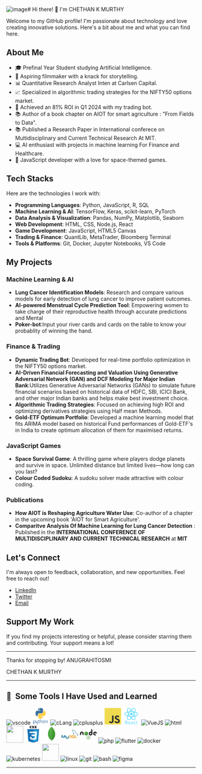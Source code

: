 <img width="236" alt="image" src="https://github.com/user-attachments/assets/9414ecec-7d7b-4f7f-b515-dc6ebfbe7d8e"># Hi there! 👋 I'm CHETHAN K MURTHY 

Welcome to my GitHub profile! I'm passionate about technology and love creating innovative solutions. Here's a bit about me and what you can find here.

## About Me

- 🎓 Prefinal Year Student studying Artificial Intelligence.
- 🎥 Aspiring filmmaker with a knack for storytelling.
- 📊 Quantitative Research Analyst Inten at Carlsen Capital.
- 📈 Specialized in algorithmic trading strategies for the NIFTY50 options market.
- 🚀 Achieved an 81% ROI in Q1 2024 with my trading bot.
- 📚 Author of a book chapter on AIOT for smart agriculture : "From Fields to Data".
- 📚 Published a Research Paper in International conferece on Multidisciplinary and Current Technical Research At MIT.
- 💻 AI enthusiast with projects in machine learning For Finance and Healthcare.
- 🌌 JavaScript developer with a love for space-themed games.

## Tech Stacks

Here are the technologies I work with:

- **Programming Languages**: Python, JavaScript, R, SQL
- **Machine Learning & AI**: TensorFlow, Keras, scikit-learn, PyTorch
- **Data Analysis & Visualization**: Pandas, NumPy, Matplotlib, Seaborn
- **Web Development**: HTML, CSS, Node.js, React
- **Game Development**: JavaScript, HTML5 Canvas
- **Trading & Finance**: QuantLib, MetaTrader, Bloomberg Terminal
- **Tools & Platforms**: Git, Docker, Jupyter Notebooks, VS Code

## My Projects

### Machine Learning & AI

- **Lung Cancer Identification Models**: Research and compare various models for early detection of lung cancer to improve patient outcomes.
- **AI-powered Menstrual Cycle Prediction Tool**: Empowering women to take charge of their reproductive health through accurate predictions and Mental  
- **Poker-bot**:Input your river cards and cards on the table to know your probablity of winning the hand.

### Finance & Trading
- **Dynamic Trading Bot**: Developed for real-time portfolio optimization in the NIFTY50 options market.
- **AI-Driven Financial Forecasting and Valuation Using Generative Adversarial Network (GAN) and DCF Modeling for Major Indian Bank**:Utilizes Generative Adversarial Networks (GANs) to simulate future financial scenarios based on 
  historical data of HDFC, SBI, ICICI Bank, and other major Indian banks and helps make best investment choice.
- **Algorithmic Trading Strategies**: Focused on achieving high ROI and optimizing derivatives strategies using Half mean Methods.
- **Gold-ETF Optimum Portfolio**: Developed a machine learning model that fits ARIMA model based on historical Fund performances of Gold-ETF's in India to create optimum allocation of them for maximised returns.

### JavaScript Games

- **Space Survival Game**: A thrilling game where players dodge planets and survive in space. Unlimited distance but limited lives—how long can you last?
- **Colour Coded Sudoku**: A sudoku solver made attractive with colour coding.

### Publications

- **How AIOT is Reshaping Agriculture Water Use**: Co-author of a chapter in the upcoming book 'AIOT for Smart Agriculture'.
- **Comparitve Analysis Of Machine Learning for Lung Cancer Detection** : Published in the **INTERNATIONAL CONFERENCE OF MULTIDISCIPLINARY AND CURRENT TECHNICAL RESEARCH** at **MIT**

## Let's Connect

I'm always open to feedback, collaboration, and new opportunities. Feel free to reach out!

- [LinkedIn](https://www.linkedin.com/in/chethan-k-murthy-37b023319/)
- [Twitter](https://twitter.com/your-twitter-handle)
- [Email](mailto:chethankeshavmurthy@gmail.com)

## Support My Work

If you find my projects interesting or helpful, please consider starring them and contributing. Your support means a lot!

---


Thanks for stopping by! 
ANUGRAHITOSMI 

CHETHAN K MURTHY 

---
<h2> 🚀 &nbsp;Some Tools I Have Used and Learned</h2>
<p align="left">
<img src="https://cdn.jsdelivr.net/gh/devicons/devicon/icons/vscode/vscode-original.svg" alt="vscode" width="45" height="45"/>
<img src="https://raw.githubusercontent.com/devicons/devicon/master/icons/python/python-original-wordmark.svg" alt="python" width="45" height="45"/>
<img src="https://cdn.jsdelivr.net/gh/devicons/devicon/icons/c/c-original.svg" alt="cLang" width="45" height="45"/>
<img src="https://cdn.jsdelivr.net/gh/devicons/devicon/icons/cplusplus/cplusplus-original.svg" alt="cplusplus" width="45" height="45"/>
<img src="https://raw.githubusercontent.com/devicons/devicon/master/icons/javascript/javascript-original.svg" alt="javascript" width="45" height="45" />
<img src="https://raw.githubusercontent.com/devicons/devicon/master/icons/react/react-original-wordmark.svg" alt="react" width="45" height="45" />
<img src="https://cdn.jsdelivr.net/gh/devicons/devicon/icons/vuejs/vuejs-original-wordmark.svg" alt="VueJS" width="45" height="45"/>
<img src="https://cdn.jsdelivr.net/gh/devicons/devicon/icons/html5/html5-original.svg" alt="html" width="45" height="45"/>
<img src="https://cdn.jsdelivr.net/gh/devicons/devicon@latest/icons/bootstrap/bootstrap-original-wordmark.svg" width="45" height="45" />
<img src="https://raw.githubusercontent.com/devicons/devicon/master/icons/css3/css3-original-wordmark.svg" alt="css3" width="45" height="45" />
<img src="https://raw.githubusercontent.com/devicons/devicon/master/icons/mongodb/mongodb-original.svg" alt="mongodb" width="45" height="45" />
<img src="https://raw.githubusercontent.com/devicons/devicon/master/icons/mysql/mysql-original-wordmark.svg" alt="mysql" width="45" height="45" />
<img src="https://raw.githubusercontent.com/devicons/devicon/master/icons/nodejs/nodejs-original-wordmark.svg" alt="nodejs" width="45" height="45" />
<img src="https://cdn.jsdelivr.net/gh/devicons/devicon/icons/php/php-original.svg" alt="php" width="45" height="45"/>
<img src="https://cdn.jsdelivr.net/gh/devicons/devicon/icons/flutter/flutter-original.svg" alt="flutter" width="45" height="45"/>
<img src="https://cdn.jsdelivr.net/gh/devicons/devicon/icons/docker/docker-original.svg" alt="docker" width="45" height="45"/>
<img src="https://cdn.jsdelivr.net/gh/devicons/devicon/icons/kubernetes/kubernetes-plain.svg" alt="kubernetes" width="45" height="45"/>
<img src="https://cdn.jsdelivr.net/gh/devicons/devicon/icons/amazonwebservices/amazonwebservices-plain-wordmark.svg" width="45" height="45"/>
<img src="https://cdn.jsdelivr.net/gh/devicons/devicon/icons/linux/linux-original.svg" alt="linux" width="45" height="45"/>       
<img src="https://cdn.jsdelivr.net/gh/devicons/devicon/icons/git/git-original.svg" alt="git" width="45" height="45"/>
<img src="https://cdn.jsdelivr.net/gh/devicons/devicon/icons/bash/bash-original.svg" alt="bash" width="45" height="45"/>
<img src="https://cdn.jsdelivr.net/gh/devicons/devicon/icons/figma/figma-original.svg" alt="figma" width="45" height="45"/>   
</p>

---
